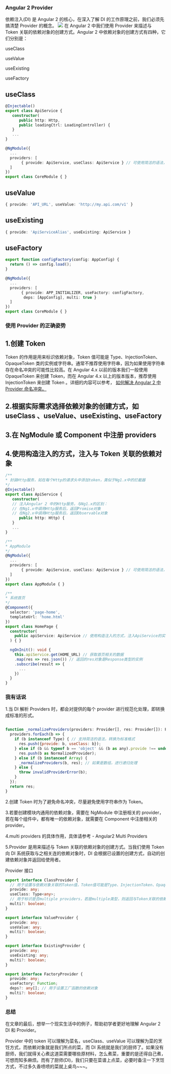 ### Angular 2 Provider

依赖注入(DI) 是 Angular 2 的核心，在深入了解 DI 的工作原理之前，我们必须先搞清楚 Provider 的概念。
![](https://upload-images.jianshu.io/upload_images/12890819-eddcdfc489bfc993.jpg?imageMogr2/auto-orient/strip%7CimageView2/2/w/1240)
在 Angular 2 中我们使用 Provider 来描述与 Token 关联的依赖对象的创建方式。Angular 2 中依赖对象的创建方式有四种，它们分别是：

useClass

useValue

useExisting

useFactory

## useClass

```typescript
@Injectable()
export class ApiService {
   constructor(
      public http: Http,
      public loadingCtrl: LoadingController) {
   }
   ...
}

@NgModule({
  ...
  providers: [
       { provide: ApiService, useClass: ApiService } // 可使用简洁的语法，即直接使用ApiService
  ]
})
export class CoreModule { }
```

## useValue

```typescript
{ provide: 'API_URL', useValue: 'http://my.api.com/v1' }
```

## useExisting

```typescript
{ provide: 'ApiServiceAlias', useExisting: ApiService }
```

## useFactory

```typescript
export function configFactory(config: AppConfig) {
  return () => config.load();
}

@NgModule({
  ...
  providers: [
       { provide: APP_INITIALIZER, useFactory: configFactory,
        deps: [AppConfig], multi: true }
  ]
})
export class CoreModule { }
```

### 使用 Provider 的正确姿势

## 1.创建 Token

Token 的作用是用来标识依赖对象，Token 值可能是 Type、InjectionToken、OpaqueToken 类的实例或字符串。通常不推荐使用字符串，因为如果使用字符串存在命名冲突的可能性比较高。在 Angular 4.x 以前的版本我们一般使用 OpaqueToken 来创建 Token，而在 Angular 4.x 以上的版本版本，推荐使用 InjectionToken 来创建 Token 。详细的内容可以参考， [如何解决 Angular 2 中 Provider 命名冲突。](https://segmentfault.com/a/1190000008626348)

## 2.根据实际需求选择依赖对象的创建方式，如 useClass 、useValue、useExisting、useFactory

## 3.在 NgModule 或 Component 中注册 providers

## 4.使用构造注入的方式，注入与 Token 关联的依赖对象

```typescript
/**
* 封装Http服务，如在每个Http的请求头中添加token，类似于Ng1.x中的拦截器
*/
@Injectable()
export class ApiService {
   constructor(
   // 注入Angular 2 中的Http服务，与Ng1.x的区别：
   // 在Ng1.x中调用Http服务后，返回Promise对象
   // 在Ng2.x中调用Http服务后，返回Observable对象
      public http: Http) {
   }
   ...
}

/**
* AppModule
*/
@NgModule({
  ...
  providers: [
       { provide: ApiService, useClass: ApiService } // 可使用简洁的语法，即直接使用ApiService
  ]
})
export class AppModule { }

/**
* 系统首页
*/
@Component({
  selector: 'page-home',
  templateUrl: 'home.html'
})
export class HomePage {
  constructor(
    public apiService: ApiService // 使用构造注入的方式，注入ApiService的实例对象
  ) { }

  ngOnInit(): void {
    this.apiService.get(HOME_URL) // 获取首页相关的数据
    .map(res => res.json()) // 返回的res对象是Response类型的实例
    .subscribe(result => {
      ...
    })
  }
}
```

### 我有话说

1.当 DI 解析 Providers 时，都会对提供的每个 provider 进行规范化处理，即转换成标准的形式。

```javascript

function _normalizeProviders(providers: Provider[], res: Provider[]): Provider[] {
  providers.forEach(b => {
    if (b instanceof Type) { // 支持简洁的语法，转换为标准格式
      res.push({provide: b, useClass: b});
    } else if (b && typeof b == 'object' && (b as any).provide !== undefined) {
      res.push(b as NormalizedProvider);
    } else if (b instanceof Array) {
      _normalizeProviders(b, res); // 如果是数组，进行递归处理
    } else {
      throw invalidProviderError(b);
    }
  });
  return res;
}


```

2.创建 Token 时为了避免命名冲突，尽量避免使用字符串作为 Token。

3.若要创建模块内通用的依赖对象，需要在 NgModule 中注册相关的 provider，若在每个组件中，都有唯一的依赖对象，就需要在 Component 中注册相关的 provider。

4.multi providers 的具体作用，具体请参考 - Angular2 Multi Providers

5.Provider 是用来描述与 Token 关联的依赖对象的创建方式。当我们使用 Token 向 DI 系统获取与之相关连的依赖对象时，DI 会根据已设置的创建方式，自动的创建依赖对象并返回给使用者。

Provider 接口

```typescript
export interface ClassProvider {
  // 用于设置与依赖对象关联的Token值，Token值可能是Type、InjectionToken、OpaqueToken的实例或字符串
  provide: any;
  useClass: Type<any>;
  // 用于标识是否multiple providers，若是multiple类型，则返回与Token关联的依赖对象列表
  multi?: boolean;
}

export interface ValueProvider {
  provide: any;
  useValue: any;
  multi?: boolean;
}

export interface ExistingProvider {
  provide: any;
  useExisting: any;
  multi?: boolean;
}

export interface FactoryProvider {
  provide: any;
  useFactory: Function;
  deps?: any[]; // 用于设置工厂函数的依赖对象
  multi?: boolean;
}
```

### 总结

在文章的最后，想举一个现实生活中的例子，帮助初学者更好地理解 Angular 2 DI 和 Provider。

Provider 中的 token 可以理解为菜名，useClass、useValue 可以理解为菜的烹饪方式，而依赖对象就是我们所点的菜，而 DI 系统就是我们的厨师了。如果没有厨师，我们就得关心煮这道菜需要哪些原材料，怎么煮菜，重要的是还得自己煮，可想而知多麻烦。而有了厨师(DI)，我们只要在菜谱上点菜，必要时备注一下烹饪方式，不过多久香喷喷的菜就上桌鸟~~~。
